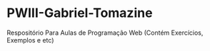# PWIII-Gabriel-Tomazine
Respositório Para Aulas de Programação Web (Contém Exercícios, Exemplos e etc)
